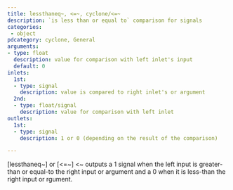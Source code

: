 ```yaml
---
title: lessthaneq~, <=~, cyclone/<=~
description: `is less than or equal to` comparison for signals
categories:
 - object
pdcategory: cyclone, General
arguments:
- type: float
  description: value for comparison with left inlet's input
  default: 0
inlets:
  1st:
  - type: signal
    description: value is compared to right inlet's or argument
  2nd:
  - type: float/signal
    description: value for comparison with left inlet
outlets:
  1st:
  - type: signal
    description: 1 or 0 (depending on the result of the comparison)

---
```


[lessthaneq~] or [<=~] <~ outputs a 1 signal when the left input is greater-than or equal-to the right input or argument and a 0 when it is less-than the right input or rgument.

